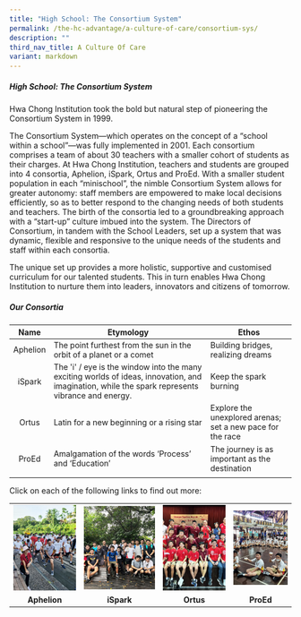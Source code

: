 ```yaml
---
title: "High School: The Consortium System"
permalink: /the-hc-advantage/a-culture-of-care/consortium-sys/
description: ""
third_nav_title: A Culture Of Care
variant: markdown
---
```

##### High School: The Consortium System

Hwa Chong Institution took the bold but natural step of pioneering the Consortium System in 1999.&nbsp;

The Consortium System—which operates on the concept of a “school within a school”—was fully implemented in 2001. Each consortium comprises a team of about 30 teachers with a smaller cohort of students as their charges. At Hwa Chong Institution, teachers and students are grouped into 4 consortia, Aphelion, iSpark, Ortus and ProEd. With a smaller student population in each “minischool”, the nimble Consortium System allows for greater autonomy: staff members are empowered to make local decisions efficiently, so as to better respond to the changing needs of both students and teachers. The birth of the consortia led to a groundbreaking approach with a “start-up” culture imbued into the system. The Directors of Consortium, in tandem with the School Leaders, set up a system that was dynamic, flexible and responsive to the unique needs of the students and staff within each consortia.

The unique set up provides a more holistic, supportive and customised curriculum for our talented students. This in turn enables Hwa Chong Institution to nurture them into leaders, innovators and citizens of tomorrow.

##### Our Consortia

| Name  | Etymology  | Ethos  |
|:-:|---|---|
| Aphelion  | The point furthest from the sun in the orbit of a planet or a comet  | Building bridges, realizing dreams  |
| iSpark | The 'i' / eye is the window into the many exciting worlds of ideas, innovation, and imagination, while the spark represents vibrance and energy.  | Keep the spark burning  |
| Ortus  | Latin for a new beginning or a rising star  | Explore the unexplored arenas; set a new pace for the race  |
| ProEd  | Amalgamation of the words ‘Process’ and ‘Education’  | The journey is as important as the destination  |
|   |   |   |

Click on each of the following links to find out more:

<table style="table-layout: fixed; width: 100%;">
  <tbody>
    <tr>
      <td style="width: 25%;"><img src="/images/Aphelion.jpg" style="width:100%"></td>
      <td style="width: 28%;"><img src="/images/iSpark.jpg" style="width:100%"></td>
      <td style="width: 25%;"><img src="/images/Ortus.jpg" style="width:100%"></td>
      <td style="width: 25%;"><img src="/images/ProEd.jpg" style="width:100%"></td>
    </tr>
    <tr>
			<td align="center"><strong>Aphelion</strong></td>
      <td align="center"><strong>iSpark</strong></td>
      <td align="center"><strong>Ortus</strong></td>
      <td align="center"><strong>ProEd</strong></td>
    </tr>
  </tbody>
</table>